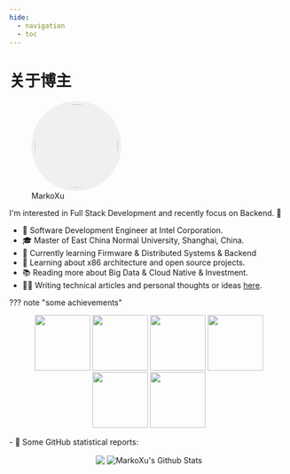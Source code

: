 ```yaml
---
hide:
  - navigation
  - toc
---
```


# 关于博主
<figure>
  <img src="../../../assets/images/avatar.png" height="150" width="150" style="padding:6px;border-radius:50%;background: rgba(0, 0, 0, 0.05) none repeat scroll 0% 0%;"/>
  <figcaption>MarkoXu</figcaption>
</figure>

I'm interested in Full Stack Development and recently focus on Backend. 💪

- 💼 Software Development Engineer at Intel Corporation.
- 🎓 Master of East China Normal University, Shanghai, China.
- 🎯 Currently learning Firmware & Distributed Systems & Backend
- 🌱 Learning about x86 architecture and open source projects.
- 📚 Reading more about Big Data & Cloud Native & Investment.
- ✍🏻 Writing technical articles and personal thoughts or ideas [here](https://www.markoxu.com).

??? note "some achievements"
    <p align="center">
    <a href= "https://dummyimage.com/300x300/eee/aaa"><img src="https://dummyimage.com/300x300/eee/aaa" height="100" width="100"/></a>
    <a href= "https://dummyimage.com/300x300/eee/aaa"><img src="https://dummyimage.com/300x300/eee/aaa" height="100" width="100"/></a>
    <a href= "https://dummyimage.com/300x300/eee/aaa"><img src="https://dummyimage.com/300x300/eee/aaa" height="100" width="100"/></a>
    <a href= "https://dummyimage.com/300x300/eee/aaa"><img src="https://dummyimage.com/300x300/eee/aaa" height="100" width="100"/></a>
    <a href= "https://dummyimage.com/300x300/eee/aaa"><img src="https://dummyimage.com/300x300/eee/aaa" height="100" width="100"/></a>
    <a href= "https://dummyimage.com/300x300/eee/aaa"><img src="https://dummyimage.com/300x300/eee/aaa" height="100" width="100"/></a>
    </p>
    - 👑   Some GitHub statistical reports:
    <p align="center">
    <img align="center" src="https://github-readme-stats.vercel.app/api/top-langs/?username=markoxu&hide_langs_below=1&theme=default&line_height=20&layout=compact" />
    <img align="center" src="https://github-readme-stats.vercel.app/api?username=markoxu&show_icons=true&count_private=true&include_all_commits=true&line_height=20" alt="MarkoXu's Github Stats" />
    </p>
    